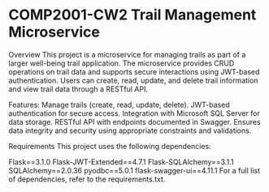 # COMP2001-CW2 Trail Management Microservice

Overview
This project is a microservice for managing trails as part of a larger well-being trail application. The microservice provides CRUD operations on trail data and supports secure interactions using JWT-based authentication. Users can create, read, update, and delete trail information and view trail data through a RESTful API.

Features:
Manage trails (create, read, update, delete).
JWT-based authentication for secure access.
Integration with Microsoft SQL Server for data storage.
RESTful API with endpoints documented in Swagger.
Ensures data integrity and security using appropriate constraints and validations.

Requirements
This project uses the following dependencies:

Flask==3.1.0
Flask-JWT-Extended==4.7.1
Flask-SQLAlchemy==3.1.1
SQLAlchemy==2.0.36
pyodbc==5.0.1
flask-swagger-ui==4.11.1
For a full list of dependencies, refer to the requirements.txt.
